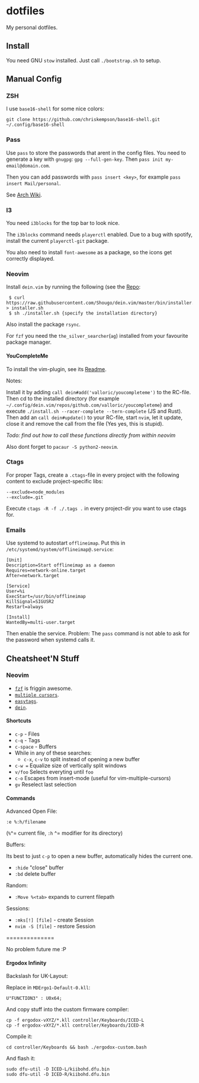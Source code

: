 # dotfiles

My personal dotfiles.

## Install

You need GNU `stow` installed.
Just call `./bootstrap.sh` to setup.

## Manual Config

### ZSH

I use `base16-shell` for some nice colors:
```
git clone https://github.com/chriskempson/base16-shell.git ~/.config/base16-shell
```

### Pass

Use `pass` to store the passwords that arent in the config files.
You need to generate a key with `gnugpg`: `gpg --full-gen-key`.
Then `pass init my-email@domain.com`.

Then you can add passwords with `pass insert <key>`, for example
`pass insert Mail/personal`.

See [Arch Wiki](https://wiki.archlinux.org/index.php/OfflineIMAP#Using_pass).

### I3

You need `i3blocks` for the top bar to look nice.

The `i3blocks` command needs `playerctl` enabled.
Due to a bug with spotify, install the current `playerctl-git` package.

You also need to install `font-awesome` as a package, so the icons get
correctly displayed.

### Neovim

Install `dein.vim` by running the following (see the
[Repo](https://github.com/Shougo/dein.vim):

```
 $ curl https://raw.githubusercontent.com/Shougo/dein.vim/master/bin/installer.sh > installer.sh
 $ sh ./installer.sh {specify the installation directory}
```

Also install the package `rsync`.

For `fzf` you need the `the_silver_searcher`(`ag`) installed from your
favourite package manager.

#### YouCompleteMe

To install the vim-plugin, see its
[Readme](https://github.com/Valloric/YouCompleteMe).

Notes:

Install it by adding `call dein#add('valloric/youcompleteme')` to the RC-file.
Then cd to the installed directory (for example
`~/.config/dein.vim/repos/github.com/valloric/youcompleteme`) and execute
`./install.sh --racer-complete --tern-complete` (JS and Rust).
Then add an `call dein#update()` to your RC-file, start `nvim`, let it update,
close it and remove the call from the file (Yes yes, this is stupid).

*Todo: find out how to call these functions directly from within neovim*

Also dont forget to `pacaur -S python2-neovim`.


### Ctags

For proper Tags, create a `.ctags`-file in every project with the following
content to exclude project-specific libs:

```
--exclude=node_modules
--exclude=.git
```

Execute `ctags -R -f ./.tags .` in every project-dir you want to use ctags for.

### Emails

Use systemd to autostart `offlineimap`.
Put this in `/etc/systemd/system/offlineimap@.service`:
```
[Unit]
Description=Start offlineimap as a daemon
Requires=network-online.target
After=network.target

[Service]
User=%i
ExecStart=/usr/bin/offlineimap
KillSignal=SIGUSR2
Restart=always

[Install]
WantedBy=multi-user.target
```

Then enable the service.
Problem:
The `pass` command is not able to ask for the password when systemd calls it.

## Cheatsheet'N Stuff

### Neovim

* [`fzf`](https://github.com/junegunn/fzf.vim) is friggin awesome.
* [`multiple cursors`](https://github.com/terryma/vim-multiple-cursors).
* [`easytags`](https://github.com/xolox/vim-easytags).
* [`dein`](https://github.com/Shougo/dein.vim).

#### Shortcuts

* `c-p` - Files
* `c-q` - Tags
* `c-space` - Buffers
* While in any of these searches:
  * `c-x`, `c-v` to split instead of opening a new buffer
* `c-w =` Equalize size of vertically split windows
* `v/foo` Selects everyting until `foo`
* `c-o` Escapes from insert-mode (useful for vim-multiple-cursors)
* `gv` Reselect last selection

#### Commands

Advanced Open File:
```
:e %:h/filename
```
(`%`^= current file, `:h` ^= modifier for its directory)

Buffers:

Its best to just `c-p` to open a new buffer, automatically hides the current
one.

* `:hide` "close" buffer
* `:bd` delete buffer

Random:

* `:Move %<tab>` expands to current filepath

Sessions:

* `:mks[!] [file]` - create Session
* `nvim -S [file]` - restore Session

==============

No problem future me :P

#### Ergodox Infinity

Backslash for UK-Layout:

Replace in `MDErgo1-Default-0.kll`:

```
U"FUNCTION3" : U0x64;
```

And copy stuff into the custom firmware compiler:

```
cp -f ergodox-vXYZ/*.kll controller/Keyboards/ICED-L
cp -f ergodox-vXYZ/*.kll controller/Keyboards/ICED-R
```

Compile it:

```
cd controller/Keyboards && bash ./ergodox-custom.bash
```

And flash it:

```
sudo dfu-util -D ICED-L/kiibohd.dfu.bin
sudo dfu-util -D ICED-R/kiibohd.dfu.bin
```

